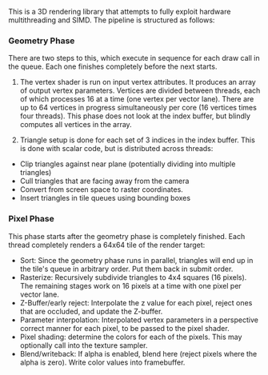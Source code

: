 This is a 3D rendering library that attempts to fully exploit hardware 
multithreading and SIMD. The pipeline is structured as follows:

### Geometry Phase
There are two steps to this, which execute in sequence for each draw call
in the queue. Each one finishes completely before the next starts.

1. The vertex shader is run on input vertex attributes.  It produces 
an array of output vertex parameters.  Vertices are divided between threads, 
each of which processes 16 at a time (one vertex per vector lane). There are 
up to 64 vertices in progress simultaneously per core (16 vertices times 
four threads). This phase does not look at the index buffer, but blindly 
computes all vertices in the array.

2. Triangle setup is done for each set of 3 indices in the index buffer.  This
is done with scalar code, but is distributed across threads:

 - Clip triangles against near plane (potentially dividing into multiple triangles)
 - Cull triangles that are facing away from the camera
 - Convert from screen space to raster coordinates. 
 - Insert triangles in tile queues using bounding boxes

### Pixel Phase
This phase starts after the geometry phase is completely finished. Each thread 
completely renders a 64x64 tile of the render target:

- Sort: Since the geometry phase runs in parallel, triangles will end up in the tile's 
  queue in arbitrary order. Put them back in submit order.
- Rasterize: Recursively subdivide triangles to 4x4 squares (16 pixels). The 
  remaining stages work on 16 pixels at a time with one pixel per vector lane.
- Z-Buffer/early reject: Interpolate the z value for each pixel, reject ones 
  that are occluded, and update the Z-buffer.
- Parameter interpolation: Interpolated vertex parameters in a perspective 
  correct manner for each pixel, to be passed to the pixel shader.
- Pixel shading: determine the colors for each of the pixels. This may
  optionally call into the texture sampler.
- Blend/writeback: If alpha is enabled, blend here (reject pixels where the 
  alpha is zero). Write color values into framebuffer.
